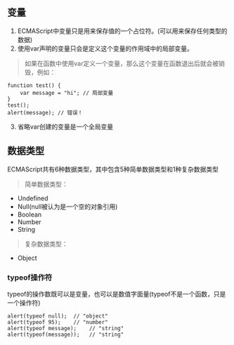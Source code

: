 ## 变量
1. ECMAScript中变量只是用来保存值的一个占位符。(可以用来保存任何类型的数据)
2. 使用var声明的变量只会是定义这个变量的作用域中的局部变量。
>如果在函数中使用var定义一个变量，那么这个变量在函数退出后就会被销毁，例如：

    function test() {
        var message = "hi"; // 局部变量
    }
    test();
    alert(message); // 错误！

3. 省略var创建的变量是一个全局变量
## 数据类型
ECMAScript共有6种数据类型，其中包含5种简单数据类型和1种复杂数据类型
>简单数据类型：
- Undefined
- Null(null被认为是一个空的对象引用)
- Boolean
- Number
- String
>复杂数据类型：
- Object
### typeof操作符
typeof的操作数既可以是变量，也可以是数值字面量(typeof不是一个函数，只是一个操作符)

    alert(typeof null);  // "object"
    alert(typeof 95);    // "number"
    alert(typeof message);    // "string"
    alert(typeof(message));   // "string"






